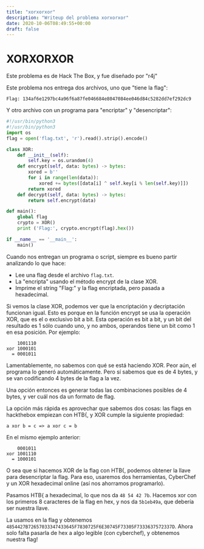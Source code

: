 ```yaml
---
title: "xorxorxor"
description: "Writeup del problema xorxorxor"
date: 2020-10-06T08:49:55+00:00
draft: false
---
```


# XORXORXOR

Este problema es de Hack The Box, y fue diseñado por "r4j"

Este problema nos entrega dos archivos, uno que "tiene la flag":

`Flag: 134af6e1297bc4a96f6a87fe046684e8047084ee046d84c5282dd7ef292dc9`

Y otro archivo con un programa para "encriptar" y "desencriptar":

```py
#!/usr/bin/python3
#!/usr/bin/python3
import os
flag = open('flag.txt', 'r').read().strip().encode()

class XOR:
    def __init__(self):
        self.key = os.urandom(4)
    def encrypt(self, data: bytes) -> bytes:
        xored = b''
        for i in range(len(data)):
            xored += bytes([data[i] ^ self.key[i % len(self.key)]])
        return xored
    def decrypt(self, data: bytes) -> bytes:
        return self.encrypt(data)

def main():
    global flag
    crypto = XOR()
    print ('Flag:', crypto.encrypt(flag).hex())

if __name__ == '__main__':
    main()


```

Cuando nos entregan un programa o script, siempre es bueno partir analizando lo que hace:

- Lee una flag desde el archivo `flag.txt`.
- La "encripta" usando el método encrypt de la clase XOR.
- Imprime el string "Flag:" y la flag encriptada, pero pasada a hexadecimal.

Si vemos la clase XOR, podemos ver que la encriptación y decriptación funcionan igual. Esto es porque en la función encrypt se usa la operación XOR, que es el o exclusivo bit a bit. Esta operación es bit a bit, y un bit del resultado es 1 sólo cuando uno, y no ambos, operandos tiene un bit como 1 en esa posición. Por ejemplo:

```
    1001110
xor 1000101
  = 0001011
```

Lamentablemente, no sabemos con qué se está haciendo XOR. Peor aún, el programa lo generó automáticamente. Pero sí sabemos que es de 4 bytes, y se van codificando 4 bytes de la flag a la vez.

Una opción entonces es generar todas las combinaciones posibles de 4 bytes, y ver cuál nos da un formato de flag.

La opción más rápida es aprovechar que sabemos dos cosas: las flags en hackthebox empiezan con HTB{, y XOR cumple la siguiente propiedad:

`a xor b = c => a xor c = b`

En el mismo ejemplo anterior:

```
    0001011
xor 1001110
  = 1000101
```

O sea que si hacemos XOR de la flag con HTB{, podemos obtener la llave para desencriptar la flag. Para eso, usaremos dos herramientas, CyberChef y un XOR hexadecimal online (así nos ahorramos programarlo).

Pasamos HTB{ a hexadecimal, lo que nos da `48 54 42 7b`. Hacemos xor con los primeros 8 caracteres de la flag en hex, y nos da `5b1eb49a`, que debería ser nuestra llave. 

La usamos en la flag y obtenemos `4854427B72657033347433645F7830725F6E30745F73305F7333637572337D`. Ahora solo falta pasarla de hex a algo legible (con cyberchef), y obtenemos nuestra flag!